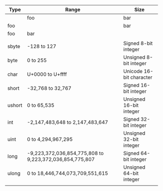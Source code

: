 |Type | Range|	Size
|-|-|-
| | foo | bar
|foo | | bar
|foo | bar |
|||
|sbyte |	-128 to 127|	Signed 8-bit integer
|byte|	0 to 255|	Unsigned 8-bit integer
|char|	U+0000 to U+ffff|	Unicode 16-bit character
|short|	-32,768 to 32,767|	Signed 16-bit integer
|ushort|	0 to 65,535|	Unsigned 16-bit integer
|int|	-2,147,483,648 to 2,147,483,647|	Signed 32-bit integer
|uint|	0 to 4,294,967,295|	Unsigned 32-bit integer
|long|	-9,223,372,036,854,775,808 to 9,223,372,036,854,775,807|	Signed 64-bit integer
|ulong|	0 to 18,446,744,073,709,551,615|	Unsigned 64-bit integer
|||